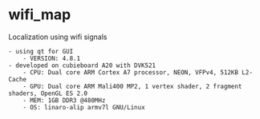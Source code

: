 wifi_map
========

Localization using wifi signals

	- using qt for GUI
		- VERSION: 4.8.1
	- developed on cubieboard A20 with DVK521
		- CPU: Dual core ARM Cortex A7 processor, NEON, VFPv4, 512KB L2-Cache
		- GPU: Dual core ARM Mali400 MP2, 1 vertex shader, 2 fragment shaders, OpenGL ES 2.0
		- MEM: 1GB DDR3 @480MHz
		- OS: linaro-alip armv7l GNU/Linux
